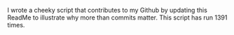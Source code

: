 I wrote a cheeky script that contributes to my Github by updating this ReadMe to illustrate why more than commits matter. This script has run 1391 times.